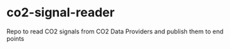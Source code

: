 # co2-signal-reader
Repo to read CO2 signals from CO2 Data Providers and publish them to end points 
